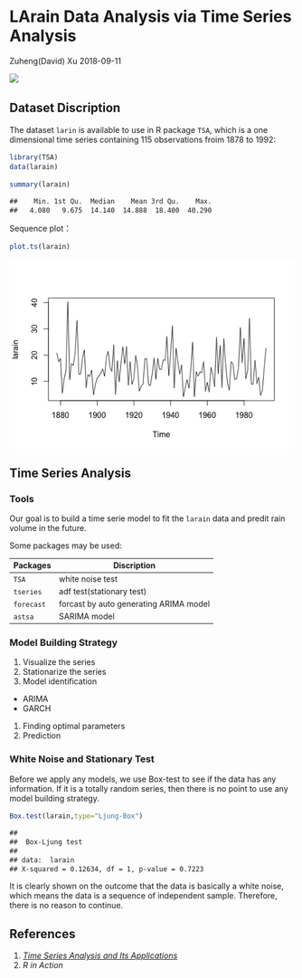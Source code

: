 LArain Data Analysis via Time Series Analysis
================
Zuheng(David) Xu
2018-09-11

![](https://img.buzzfeed.com/buzzfeed-static/static/enhanced/webdr02/2013/5/7/13/anigif_enhanced-buzz-26151-1367949414-13.gif)

Dataset Discription
-------------------

The dataset `larin` is available to use in R package `TSA`, which is a one dimensional time series containing 115 observations froim 1878 to 1992:

``` r
library(TSA)
data(larain)
```

``` r
summary(larain)
```

    ##    Min. 1st Qu.  Median    Mean 3rd Qu.    Max. 
    ##   4.080   9.675  14.140  14.888  18.400  40.290

Sequence plot：

``` r
plot.ts(larain)
```

<img src="larain_time_serie_analysis_files/figure-markdown_github/pressure-1.png" style="display: block; margin: auto;" />

Time Series Analysis
--------------------

### Tools

Our goal is to build a time serie model to fit the `larain` data and predit rain volume in the future.

Some packages may be used:

| **Packages** | **Discription**                        |
|--------------|----------------------------------------|
| `TSA`        | white noise test                       |
| `tseries`    | adf test(stationary test)              |
| `forecast`   | forcast by auto generating ARIMA model |
| `astsa`      | SARIMA model                           |

### Model Building Strategy

1.  Visualize the series
2.  Stationarize the series
3.  Model identification

-   ARIMA
-   GARCH

1.  Finding optimal parameters
2.  Prediction

### White Noise and Stationary Test

Before we apply any models, we use Box-test to see if the data has any information. If it is a totally random series, then there is no point to use any model building strategy.

``` r
Box.test(larain,type="Ljung-Box")
```

    ## 
    ##  Box-Ljung test
    ## 
    ## data:  larain
    ## X-squared = 0.12634, df = 1, p-value = 0.7223

It is clearly shown on the outcome that the data is basically a white noise, which means the data is a sequence of independent sample. Therefore, there is no reason to continue.

References
----------

1.  *[Time Series Analysis and Its Applications](http://www.bookmetrix.com/detail_full/book/c7d7cfb0-3e51-4764-bd0f-a43e4d25d73a#citations)*
2.  *R in Action*
